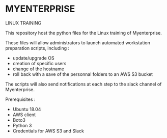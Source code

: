 # MYENTERPRISE
LINUX TRAINING

This repository host the python files for the Linux training of Myenterprise.

These files will allow administrators to launch automated workstation preparation scripts, including :

- update/upgrade OS
- creation of specific users
- change of the hostname
- roll back with a save of the personnal folders to an AWS S3 bucket 

The scripts will also send notifications at each step to the slack channel of Myenterprise.

Prerequisites :

- Ubuntu 18.04
- AWS client
- Boto3
- Python 3
- Credentials for AWS S3 and Slack

